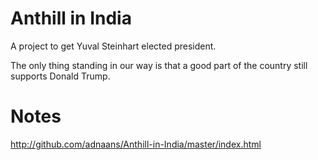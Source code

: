 # Anthill in India

A project to get Yuval Steinhart elected president.

The only thing standing in our way is that a good part of the country still supports Donald Trump.

# Notes
http://github.com/adnaans/Anthill-in-India/master/index.html